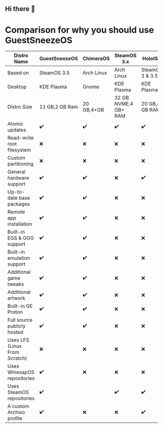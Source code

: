 ## Hi there 👋
# Comparison for why you should use GuestSneezeOS
|Distro Name                        |GuestSneezeOS       | ChimeraOS          | SteamOS 3.x        | HoloISO           |Bazzite           |
| --------------------------------- |--------------------| ------------------ | ------------------ | ------------------|------------------|
| Based on                          |SteamOS 3.5         | Arch Linux         | Arch Linux         | SteamOS 3 & 3.5   | Fedora Atomic    |
| Desktop                           |KDE Plasma          | Gnome              | KDE Plasma         | KDE Plasma        | Gnome/KDE Plasma |
| Distro Size                       |11 GB,2 GB Ram      |20 GB,4+GB          |32 GB NVME,4 GB+ RAM|20 GB,4 GB RAM     |50 GB,4+ GB RAM   |
| Atomic updates                    |✔️                  | :heavy_check_mark: | :heavy_check_mark: | :heavy_check_mark:|:heavy_check_mark:|
| Read-write root filesystem        |:x:                 | :x:                | :x:                | :x:               |:x:               |
| Custom partitioning               |:x:                 | :x:                | :x:                | :x:               |:x:               |
| General hardware support          |✔️                  | :heavy_check_mark: | :x:                | :heavy_check_mark:|:heavy_check_mark:|
| Up-to-date base packages          |✔️                  | :heavy_check_mark: | :x:                | :x:               |:heavy_check_mark:|
| Remote app installation           |✔️                  | :heavy_check_mark: | :x:                | :x:               |:x:               |
| Built-in EGS & GOG support        |✔️                  | :heavy_check_mark: | :x:                | :x:               |:heavy_check_mark:|
| Built-in emulation support        |✔️                  | :heavy_check_mark: | :x:                | :x:               |:x:               |
| Additional game tweaks            |✔️                  | :heavy_check_mark: | :x:                | :x:               |:heavy_check_mark:|
| Additional artwork                |✔️                  | :heavy_check_mark: | :x:                | :x:               |:x:               |
| Built-in GE Proton                |✔️                  | :heavy_check_mark: | :x:                | :x:               |:heavy_check_mark:|
| Full source publicly hosted       |✔️                  | :heavy_check_mark: | :x:                | :x:               |:heavy_check_mark:|
| Uses LFS (Linux From Scratch)     |:x:                 | :x:                | :x:                | :x:                | :x:              |
| Uses WinesapOS repositories       |✔️                  | :x:                | :x:                | :x:                | :x:              |
| Uses SteamOS repositories         |✔️                  |                    | :heavy_check_mark: | ✔️                 | :x:              |
| A custom Archiso profile          | ✔️                 | :x:                | :x:                | ✔️                 | :x:
